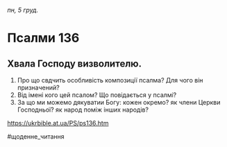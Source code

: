 
_пн, 5 груд._

# Псалми 136

## Хвала Господу визволителю.
1. Про що свдчить особливість композиції псалма? Для чого він призначений?
2. Від імені кого цей псалом? Що повідається у псалмі?
3. За що ми можемо дякуватии Богу: кожен окремо? як члени Церкви Господньої? як народ поміж інших народів?

https://ukrbible.at.ua/PS/ps136.htm

#щоденне_читання
